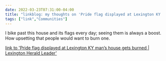 ```yaml
---
date: 2022-03-23T07:31:00-04:00
title: "linkblog: my thoughts on 'Pride flag displayed at Lexington KY man’s house gets burned | Lexington Herald Leader'"
tags: ["link","Communities"]
---
```

I bike past this house and its flags every day; seeing them is always a boost. How upsetting that people would want to burn one.
 
[link to 'Pride flag displayed at Lexington KY man’s house gets burned | Lexington Herald Leader'](https://www.kentucky.com/news/local/counties/fayette-county/article259676075.html)
